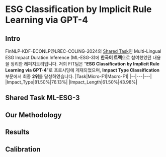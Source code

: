 # ESG Classification by Implicit Rule Learning via GPT-4
## Intro
FinNLP-KDF-ECONLP@LREC-COLING-2024의 [Shared Task](https://sites.google.com/nlg.csie.ntu.edu.tw/finnlp-kdf-2024/shared-task-ml-esg-3?authuser=0)인 Multi-Lingual ESG Impact Duration Inference (ML-ESG-3)에 **한국어 트랙**으로 참여했었던 내용을 정리한 레퍼지토리입니다.
저희 FIT팀은 "**ESG Classification by Implicit Rule Learning via GPT-4**"로 프로시딩에 게재되었으며, **Impact Type Classification** 부문에서 최종 **2위**를 달성하였습니다.
|Task|Micro-F1|Macro-F1|
|--|---|---|
|Impact_Type|81.50%|76.13%|
|Impact_Length|61.50%|43.98%|

## Shared Task ML-ESG-3


## Our Methodology

## Results

## Calibration
